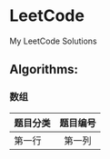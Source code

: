 # LeetCode
My LeetCode Solutions

## Algorithms:
### 数组
| 题目分类     | 题目编号     |
| ---------- | :-----------:  |
| 第一行     | 第一列     |


##